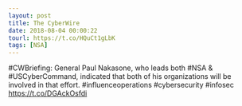 ```yaml
---
layout: post
title: The CyberWire
date: 2018-08-04 00:00:22
tourl: https://t.co/HQuCt1gLbK
tags: [NSA]
---
```

#CWBriefing: General Paul Nakasone, who leads both #NSA &amp; #USCyberCommand, indicated that both of his organizations will be involved in that effort. #influenceoperations #cybersecurity #infosec https://t.co/DGAckOsfdi